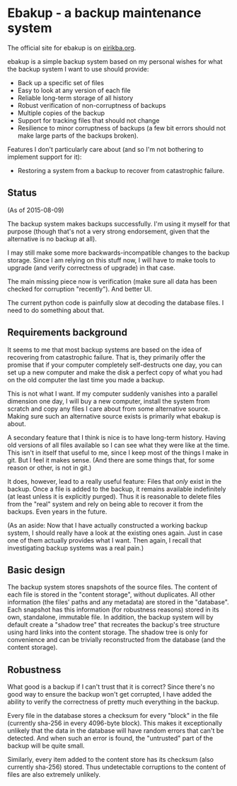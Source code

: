 Ebakup - a backup maintenance system
====================================

The official site for ebakup is on
[eirikba.org](http://eirikba.org/projects/ebakup).

ebakup is a simple backup system based on my personal wishes for what
the backup system I want to use should provide:

- Back up a specific set of files
- Easy to look at any version of each file
- Reliable long-term storage of all history
- Robust verification of non-corruptness of backups
- Multiple copies of the backup
- Support for tracking files that should not change
- Resilience to minor corruptness of backups (a few bit errors should
  not make large parts of the backups broken).

Features I don't particularly care about (and so I'm not bothering to
implement support for it):

- Restoring a system from a backup to recover from catastrophic
  failure.


Status
------

(As of 2015-08-09)

The backup system makes backups successfully. I'm using it myself for
that purpose (though that's not a very strong endorsement, given that
the alternative is no backup at all).

I may still make some more backwards-incompatible changes to the
backup storage. Since I am relying on this stuff now, I will have to
make tools to upgrade (and verify correctness of upgrade) in that
case.

The main missing piece now is verification (make sure all data has
been checked for corruption "recently"). And better UI.

The current python code is painfully slow at decoding the database
files. I need to do something about that.


Requirements background
-----------------------

It seems to me that most backup systems are based on the idea of
recovering from catastrophic failure. That is, they primarily offer
the promise that if your computer completely self-destructs one day,
you can set up a new computer and make the disk a perfect copy of what
you had on the old computer the last time you made a backup.

This is not what I want. If my computer suddenly vanishes into a
parallel dimension one day, I will buy a new computer, install the
system from scratch and copy any files I care about from some
alternative source. Making sure such an alternative source exists is
primarily what ebakup is about.

A secondary feature that I think is nice is to have long-term history.
Having old versions of all files available so I can see what they were
like at the time. This isn't in itself that useful to me, since I keep
most of the things I make in git. But I feel it makes sense. (And
there are some things that, for some reason or other, is not in git.)

It does, however, lead to a really useful feature: Files that *only*
exist in the backup. Once a file is added to the backup, it remains
available indefinitely (at least unless it is explicitly purged). Thus
it is reasonable to delete files from the "real" system and rely on
being able to recover it from the backups. Even years in the future.

(As an aside: Now that I have actually constructed a working backup
system, I should really have a look at the existing ones again. Just
in case one of them actually provides what I want. Then again, I
recall that investigating backup systems was a real pain.)


Basic design
------------

The backup system stores snapshots of the source files. The content of
each file is stored in the "content storage", without duplicates. All
other information (the files' paths and any metadata) are stored in
the "database". Each snapshot has this information (for robustness
reasons) stored in its own, standalone, immutable file. In addition,
the backup system will by default create a "shadow tree" that
recreates the backup's tree structure using hard links into the
content storage. The shadow tree is only for convenience and can be
trivially reconstructed from the database (and the content storage).


Robustness
----------

What good is a backup if I can't trust that it is correct? Since
there's no good way to ensure the backup won't get corrupted, I have
added the ability to verify the correctness of pretty much everything
in the backup.

Every file in the database stores a checksum for every "block" in the
file (currently sha-256 in every 4096-byte block). This makes it
exceptionally unlikely that the data in the database will have random
errors that can't be detected. And when such an error is found, the
"untrusted" part of the backup will be quite small.

Similarly, every item added to the content store has its checksum
(also currently sha-256) stored. Thus undetectable corruptions to the
content of files are also extremely unlikely.
